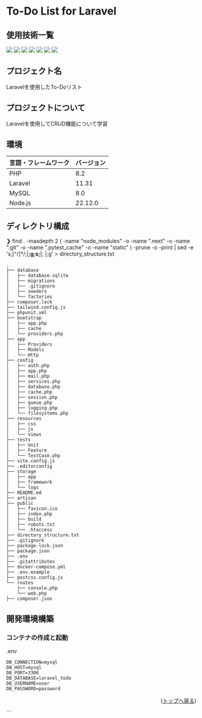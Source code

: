 # To-Do List for Laravel

<div id="top"></div>

## 使用技術一覧
<p style="display: inline">
  <img src="https://img.shields.io/badge/-Html5-E34F26.svg?logo=html5&style=for-the-badge">
  <img src="https://img.shields.io/badge/-TailwindCSS-000000.svg?logo=tailwindcss&style=for-the-badge">
  <img src="https://img.shields.io/badge/-Html5-E34F26.svg?logo=html5&style=for-the-badge">
  <img src="https://img.shields.io/badge/-Laravel-E74430.svg?logo=laravel&style=for-the-badge">
  <img src="https://img.shields.io/badge/-Nginx-269539.svg?logo=nginx&style=for-the-badge">
  <img src="https://img.shields.io/badge/-MySQL-4479A1.svg?logo=mysql&style=for-the-badge&logoColor=white">
  <img src="https://img.shields.io/badge/-Docker-1488C6.svg?logo=docker&style=for-the-badge">
</p>

## プロジェクト名

Laravelを使用したTo-Doリスト

<!-- プロジェクトについて -->

## プロジェクトについて

Laravelを使用してCRUD機能について学習

## 環境

| 言語・フレームワーク  | バージョン |
| --------------------- | ---------- |
| PHP                   | 8.2        |
| Laravel               | 11.31      |
| MySQL                 | 8.0        |
| Node.js               | 22.12.0    |

## ディレクトリ構成

❯ find . -maxdepth 2 \( -name "node_modules" -o -name ".next" -o -name ".git" -o -name ".pytest_cache" -o -name "static" \) -prune -o -print | sed -e 's;[^/]*/;|____;g;s;____|; |;g' > directory_structure.txt
```plaintext
.
├── database
│   ├── database.sqlite
│   ├── migrations
│   ├── .gitignore
│   ├── seeders
│   └── factories
├── composer.lock
├── tailwind.config.js
├── phpunit.xml
├── bootstrap
│   ├── app.php
│   ├── cache
│   └── providers.php
├── app
│   ├── Providers
│   ├── Models
│   └── Http
├── config
│   ├── auth.php
│   ├── app.php
│   ├── mail.php
│   ├── services.php
│   ├── database.php
│   ├── cache.php
│   ├── session.php
│   ├── queue.php
│   ├── logging.php
│   └── filesystems.php
├── resources
│   ├── css
│   ├── js
│   └── views
├── tests
│   ├── Unit
│   ├── Feature
│   └── TestCase.php
├── vite.config.js
├── .editorconfig
├── storage
│   ├── app
│   ├── framework
│   └── logs
├── README.md
├── artisan
├── public
│   ├── favicon.ico
│   ├── index.php
│   ├── build
│   ├── robots.txt
│   └── .htaccess
├── directory_structure.txt
├── .gitignore
├── package-lock.json
├── package.json
├── .env
├── .gitattributes
├── docker-compose.yml
├── .env.example
├── postcss.config.js
└── routes
    ├── console.php
    └── web.php
├── composer.json
```

## 開発環境構築

### コンテナの作成と起動

.env
```plaintext
DB_CONNECTION=mysql
DB_HOST=mysql
DB_PORT=3306
DB_DATABASE=laravel_todo
DB_USERNAME=user
DB_PASSWORD=password
```

<p align="right">(<a href="#top">トップへ戻る</a>)</p> ```
